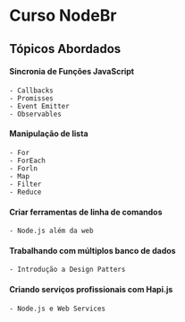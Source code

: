 # Curso NodeBr

## Tópicos Abordados

#### Sincronia de Funções JavaScript
    - Callbacks 
    - Promisses
    - Event Emitter 
    - Observables

#### Manipulação de lista
    - For
    - ForEach
    - Forln
    - Map
    - Filter 
    - Reduce 

#### Criar ferramentas de linha de comandos
    - Node.js além da web 
    
#### Trabalhando com múltiplos banco de dados
    - Introdução a Design Patters
    
#### Criando serviços profissionais com Hapi.js
    - Node.js e Web Services
  
    
    
